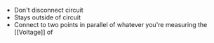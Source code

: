 - Don't disconnect circuit
- Stays outside of circuit
- Connect to two points in parallel of whatever you're measuring the [[Voltage]] of
